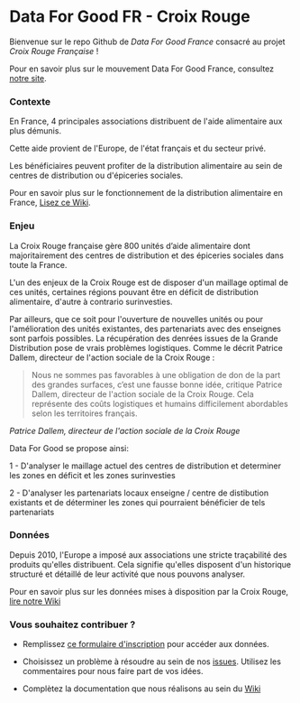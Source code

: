 # Data For Good FR - Croix Rouge

Bienvenue sur le repo Github de _Data For Good France_ consacré au projet _Croix Rouge Française_ !

Pour en savoir plus sur le mouvement Data For Good France, consultez [notre site](http://www.dataforgood.fr).

### Contexte

En France, 4 principales associations distribuent de l'aide alimentaire aux plus démunis.

Cette aide provient de l'Europe, de l'état français et du secteur privé.

Les bénéficiaires peuvent profiter de la distribution alimentaire au sein de centres de distribution ou d'épiceries sociales.

Pour en savoir plus sur le fonctionnement de la distribution alimentaire en France, [Lisez ce Wiki](https://github.com/dataforgoodfr/croixrouge/wiki/La-distribution-alimentaire-en-France).

### Enjeu

La Croix Rouge française gère 800 unités d’aide alimentaire dont majoritairement des centres de distribution et des épiceries sociales dans toute la France. 

L'un des enjeux de la Croix Rouge est de disposer d'un maillage optimal de ces unités, certaines régions pouvant être en déficit de distribution alimentaire, d'autre à contrario surinvesties.

Par ailleurs, que ce soit pour l'ouverture de nouvelles unités ou pour l'amélioration des unités existantes, des partenariats avec des enseignes sont parfois possibles. La récupération des denrées issues de la Grande Distribution pose de vrais problèmes logistiques. Comme le décrit Patrice Dallem, directeur de l'action sociale de la Croix Rouge : 
> Nous ne sommes pas favorables à une obligation de don de la part des grandes surfaces, c’est une fausse bonne idée, critique Patrice Dallem, directeur de l'action sociale de la Croix Rouge. Cela représente des coûts logistiques et humains difficilement abordables selon les territoires français.
>  
<cite>Patrice Dallem, directeur de l'action sociale de la Croix Rouge</cite>

Data For Good se propose ainsi:

1 - D'analyser le maillage actuel des centres de distribution et determiner les zones en déficit et les zones surinvesties 

2 - D'analyser les partenariats locaux enseigne / centre de distibution existants et de déterminer les zones qui pourraient bénéficier de tels partenariats


### Données

Depuis 2010, l'Europe a imposé aux associations une stricte traçabilité des produits qu'elles distribuent. Cela signifie qu'elles disposent d'un historique structuré et détaillé de leur activité que nous pouvons analyser. 

Pour en savoir plus sur les données mises à disposition par la Croix Rouge, [lire notre Wiki](https://github.com/dataforgoodfr/croixrouge/wiki/Description-des-tables-Croix-Rouge)

### Vous souhaitez contribuer ? 

- Remplissez [ce formulaire d'inscription](https://martindaniel.typeform.com/to/n8tYUc) pour accéder aux données.   

- Choisissez un problème à résoudre au sein de nos [issues](https://github.com/dataforgoodfr/croixrouge/issues). Utilisez les commentaires pour nous faire part de vos idées. 

- Complètez la documentation que nous réalisons au sein du [Wiki](https://github.com/dataforgoodfr/croixrouge/wiki)
